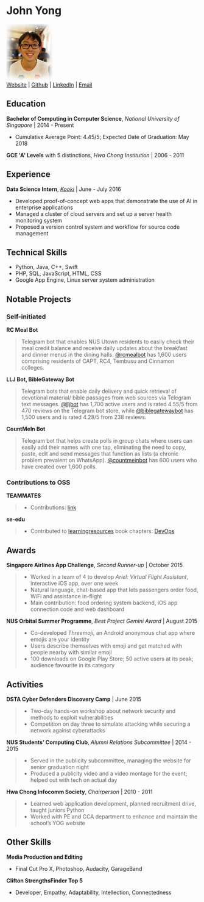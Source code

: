# John Yong

<img src="JohnYong.png" width="121" /><br>
[Website](https://whipermr5.com) | [Github](https://github.com/whipermr5) | [LinkedIn](https://www.linkedin.com/in/whipermr5) | [Email](mailto:john@whipermr5.com)

## Education

**Bachelor of Computing in Computer Science**, *National University of Singapore* | 2014 - Present

*   Cumulative Average Point: 4.45/5; Expected Date of Graduation: May 2018

**GCE 'A' Levels** with 5 distinctions, *Hwa Chong Institution* | 2006 - 2011

## Experience

**Data Science Intern**, *[Kooki](https://kooki.co)* | June - July 2016

*   Developed proof-of-concept web apps that demonstrate the use of AI in enterprise applications
*   Managed a cluster of cloud servers and set up a server health monitoring system
*   Proposed a version control system and workflow for source code management

## Technical Skills

*   Python, Java, C++, Swift
*   PHP, SQL, JavaScript, HTML, CSS
*   Google App Engine, Linux server system administration

## Notable Projects

### Self-initiated

**RC Meal Bot**

> Telegram bot that enables NUS Utown residents to easily check their meal credit balance and receive daily updates about the breakfast and dinner menus in the dining halls. [@rcmealbot](https://t.me/rcmealbot) has 1,600 users comprising residents of CAPT, RC4, Tembusu and Cinnamon colleges.

**LLJ Bot, BibleGateway Bot**

> Telegram bots that enable daily delivery and quick retrieval of devotional material/ bible passages from web sources via Telegram text messages. [@lljbot](https://storebot.me/bot/lljbot) has 1,700 active users and is rated 4.55/5 from 470 reviews on the Telegram bot store, while [@biblegatewaybot](https://storebot.me/bot/biblegatewaybot) has 1,500 users and is rated 4.28/5 from 238 reviews.

**CountMeIn Bot**

> Telegram bot that helps create polls in group chats where users can easily add their names with one tap, eliminating the need to copy, paste, edit and send messages that function as lists (a chronic problem prevalent on WhatsApp). [@countmeinbot](https://t.me/countmeinbot) has 600 users who have created over 1,600 polls.

### Contributions to OSS

**TEAMMATES**

> *   Contributions: [link](https://github.com/TEAMMATES/teammates/issues?q=involves%3Awhipermr5)

**se-edu**

> *   Contributed to [learningresources](https://github.com/se-edu/learningresources) book chapters: [DevOps](https://github.com/se-edu/learningresources/pull/20)

## Awards

**Singapore Airlines App Challenge**, *Second Runner-up* | October 2015

> *   Worked in a team of 4 to develop *Ariel: Virtual Flight Assistant*, interactive iOS app, over one week
> *   Natural language, chat-based app that lets passengers order food, WiFi and assistance in-flight
> *   Main contribution: food ordering system backend, iOS app connection code and web dashboard

**NUS Orbital Summer Programme**, *Best Project Gemini Award* | August 2015

> *   Co-developed *Threemoji*, an Android anonymous chat app where emojis are your identity
> *   Users describe themselves with emoji and get matched with people nearby with similar emoji
> *   100 downloads on Google Play Store; 50 active users at its peak; audience favourite in its category

## Activities

**DSTA Cyber Defenders Discovery Camp** | June 2015

> *   Two-day hands-on workshop about network security and methods to exploit vulnerabilities
> *   Competition on day three to simulate attacking while securing a network against cyberattacks

**NUS Students’ Computing Club**, *Alumni Relations Subcommittee* | 2014 - 2015

> *   Served in the publicity subcommittee, managing the website for senior graduation night
> *   Produced a publicity video and a video montage for the event; helped out with tech on actual day

**Hwa Chong Infocomm Society**, *Chairperson* | 2010 - 2011

> *   Learned web application development, planned recruitment drive, taught juniors Python
> *   Worked with PE and CCA department to enhance and maintain the school’s YOG website

## Other Skills

**Media Production and Editing**

*   Final Cut Pro X, Photoshop, Audacity, GarageBand

**Clifton StrengthsFinder Top 5**

*   Developer, Empathy, Adaptability, Intellection, Connectedness